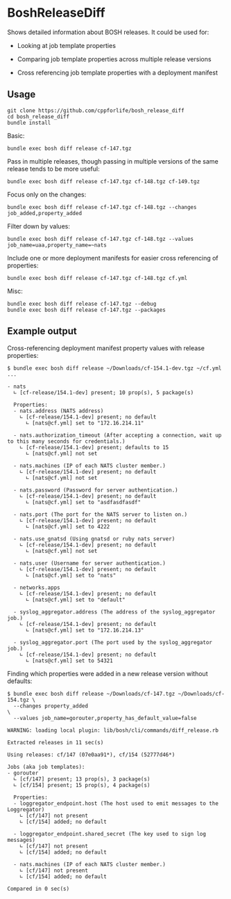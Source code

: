 # BoshReleaseDiff

Shows detailed information about BOSH releases. It could be used for:

- Looking at job template properties

- Comparing job template properties across multiple release versions

- Cross referencing job template properties with a deployment manifest


## Usage

```
git clone https://github.com/cppforlife/bosh_release_diff
cd bosh_release_diff
bundle install
```

Basic:

```
bundle exec bosh diff release cf-147.tgz
```

Pass in multiple releases, though passing in 
multiple versions of the same release tends to be more useful:

```
bundle exec bosh diff release cf-147.tgz cf-148.tgz cf-149.tgz
```

Focus only on the changes:

```
bundle exec bosh diff release cf-147.tgz cf-148.tgz --changes job_added,property_added
```

Filter down by values:

```
bundle exec bosh diff release cf-147.tgz cf-148.tgz --values job_name=uaa,property_name=~nats
```

Include one or more deployment manifests
for easier cross referencing of properties:

```
bundle exec bosh diff release cf-147.tgz cf-148.tgz cf.yml
```

Misc:

```
bundle exec bosh diff release cf-147.tgz --debug
bundle exec bosh diff release cf-147.tgz --packages
```


## Example output

Cross-referencing deployment manifest property values with release properties:

```
$ bundle exec bosh diff release ~/Downloads/cf-154.1-dev.tgz ~/cf.yml
...

- nats
  ∟ [cf-release/154.1-dev] present; 10 prop(s), 5 package(s)

  Properties: 
  - nats.address (NATS address)
    ∟ [cf-release/154.1-dev] present; no default
      ∟ [nats@cf.yml] set to "172.16.214.11"

  - nats.authorization_timeout (After accepting a connection, wait up to this many seconds for credentials.)
    ∟ [cf-release/154.1-dev] present; defaults to 15
      ∟ [nats@cf.yml] not set

  - nats.machines (IP of each NATS cluster member.)
    ∟ [cf-release/154.1-dev] present; no default
      ∟ [nats@cf.yml] not set

  - nats.password (Password for server authentication.)
    ∟ [cf-release/154.1-dev] present; no default
      ∟ [nats@cf.yml] set to "asdfasdfasdf"

  - nats.port (The port for the NATS server to listen on.)
    ∟ [cf-release/154.1-dev] present; no default
      ∟ [nats@cf.yml] set to 4222

  - nats.use_gnatsd (Using gnatsd or ruby nats server)
    ∟ [cf-release/154.1-dev] present; no default
      ∟ [nats@cf.yml] not set

  - nats.user (Username for server authentication.)
    ∟ [cf-release/154.1-dev] present; no default
      ∟ [nats@cf.yml] set to "nats"

  - networks.apps
    ∟ [cf-release/154.1-dev] present; no default
      ∟ [nats@cf.yml] set to "default"

  - syslog_aggregator.address (The address of the syslog_aggregator job.)
    ∟ [cf-release/154.1-dev] present; no default
      ∟ [nats@cf.yml] set to "172.16.214.13"

  - syslog_aggregator.port (The port used by the syslog_aggregator job.)
    ∟ [cf-release/154.1-dev] present; no default
      ∟ [nats@cf.yml] set to 54321
```

Finding which properties were added in a new release version without defaults:

```
$ bundle exec bosh diff release ~/Downloads/cf-147.tgz ~/Downloads/cf-154.tgz \
  --changes property_added                                                    \
  --values job_name=gorouter,property_has_default_value=false

WARNING: loading local plugin: lib/bosh/cli/commands/diff_release.rb

Extracted releases in 11 sec(s)

Using releases: cf/147 (07e0aa91*), cf/154 (52777d46*)

Jobs (aka job templates):
- gorouter
  ∟ [cf/147] present; 13 prop(s), 3 package(s)
  ∟ [cf/154] present; 15 prop(s), 4 package(s)

  Properties:
  - loggregator_endpoint.host (The host used to emit messages to the Loggregator)
    ∟ [cf/147] not present
    ∟ [cf/154] added; no default

  - loggregator_endpoint.shared_secret (The key used to sign log messages)
    ∟ [cf/147] not present
    ∟ [cf/154] added; no default

  - nats.machines (IP of each NATS cluster member.)
    ∟ [cf/147] not present
    ∟ [cf/154] added; no default

Compared in 0 sec(s)
```
